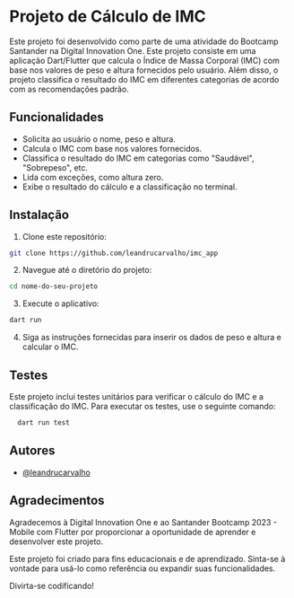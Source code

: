 
# Projeto de Cálculo de IMC

Este projeto foi desenvolvido como parte de uma atividade do Bootcamp Santander na Digital Innovation One.
Este projeto consiste em uma aplicação Dart/Flutter que calcula o Índice de Massa Corporal (IMC) com base nos valores de peso e altura fornecidos pelo usuário. Além disso, o projeto classifica o resultado do IMC em diferentes categorias de acordo com as recomendações padrão.


## Funcionalidades

- Solicita ao usuário o nome, peso e altura.
- Calcula o IMC com base nos valores fornecidos.
- Classifica o resultado do IMC em categorias como "Saudável", "Sobrepeso", etc.
- Lida com exceções, como altura zero.
- Exibe o resultado do cálculo e a classificação no terminal.


## Instalação

1. Clone este repositório:
```bash
git clone https://github.com/leandrucarvalho/imc_app
```
2. Navegue até o diretório do projeto:   
```bash
cd nome-do-seu-projeto
```
3. Execute o aplicativo:
```bash
dart run
```
4. Siga as instruções fornecidas para inserir os dados de peso e altura e calcular o IMC.
## Testes

Este projeto inclui testes unitários para verificar o cálculo do IMC e a classificação do IMC. Para executar os testes, use o seguinte comando:

```bash
  dart run test
```


## Autores

- [@leandrucarvalho](https://github.com/leandrucarvalho)


## Agradecimentos

Agradecemos à Digital Innovation One e ao Santander Bootcamp 2023 - Mobile com Flutter por proporcionar a oportunidade de aprender e desenvolver este projeto.

Este projeto foi criado para fins educacionais e de aprendizado. Sinta-se à vontade para usá-lo como referência ou expandir suas funcionalidades.

Divirta-se codificando!

